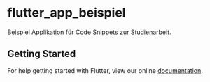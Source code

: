 # flutter_app_beispiel

Beispiel Applikation für Code Snippets zur Studienarbeit.

## Getting Started

For help getting started with Flutter, view our online
[documentation](https://flutter.io/).

